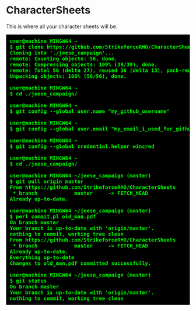 <style>
pre {
	background: black;
	color: #00ff00;
	font-weight: bold;
	padding: 10px;
	max-width: 100%;
}
</style>

# CharacterSheets
This is where all your character sheets will be.

<pre>
user@machine MINGW64 ~
$ git clone https://github.com/StrikeforceRHO/CharacterSheets.git ./jeese_campaign                                                                                                                                                                                           gn
Cloning into './jeese_campaign'...
remote: Counting objects: 56, done.
remote: Compressing objects: 100% (39/39), done.
remote: Total 56 (delta 27), reused 36 (delta 13), pack-reused 0
Unpacking objects: 100% (56/56), done.

user@machine MINGW64 ~
$ cd ./jeese_campaign/

user@machine MINGW64 ~
$ git config --global user.name "my_github_username"

user@machine MINGW64 ~
$ git config --global user.email "my_email_i_used_for_github@site.com"

user@machine MINGW64 ~
$ git config --global credential.helper wincred

user@machine MINGW64 ~
$ cd ./jeese_campaign/

user@machine MINGW64 ~/jeese_campaign (master)
$ git pull origin master
From https://github.com/StrikeforceRHO/CharacterSheets
 * branch            master     -> FETCH_HEAD
Already up-to-date.

user@machine MINGW64 ~/jeese_campaign (master)
$ perl commit.pl old_man.pdf
On branch master
Your branch is up-to-date with 'origin/master'.
nothing to commit, working tree clean
From https://github.com/StrikeforceRHO/CharacterSheets
 * branch            master     -> FETCH_HEAD
Already up-to-date.
Everything up-to-date
Changes to old_man.pdf committed successfully.

user@machine MINGW64 ~/jeese_campaign (master)
$ git status
On branch master
Your branch is up-to-date with 'origin/master'.
nothing to commit, working tree clean
</pre>
